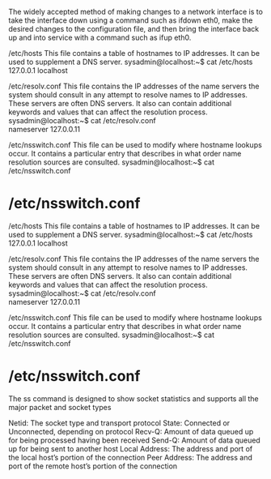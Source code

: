 The widely accepted method of making changes to a network interface is to take the interface down using a command such as ifdown eth0, 
make the desired changes to the configuration file, and then bring the interface back up and into service with a command such as ifup eth0.

/etc/hosts	This file contains a table of hostnames to IP addresses. It can be used to supplement a DNS server.
sysadmin@localhost:~$ cat /etc/hosts  
127.0.0.1       localhost

/etc/resolv.conf	This file contains the IP addresses of the name servers the system should consult in any attempt to resolve names to IP addresses. 
These servers are often DNS servers. It also can contain additional keywords and values that can affect the resolution process.
sysadmin@localhost:~$ cat /etc/resolv.conf  
nameserver 127.0.0.11

/etc/nsswitch.conf	This file can be used to modify where hostname lookups occur. It contains a particular entry that describes in what 
order name resolution sources are consulted.
sysadmin@localhost:~$ cat /etc/nsswitch.conf 
# /etc/nsswitch.conf


/etc/hosts	This file contains a table of hostnames to IP addresses. It can be used to supplement a DNS server.
sysadmin@localhost:~$ cat /etc/hosts  
127.0.0.1       localhost

/etc/resolv.conf	This file contains the IP addresses of the name servers the system should consult in any attempt to resolve names to 
IP addresses. These servers are often DNS servers. It also can contain additional keywords and values that can affect the resolution process.
sysadmin@localhost:~$ cat /etc/resolv.conf  
nameserver 127.0.0.11

/etc/nsswitch.conf	This file can be used to modify where hostname lookups occur. It contains a particular entry that describes in what 
order name resolution sources are consulted.
sysadmin@localhost:~$ cat /etc/nsswitch.conf 
# /etc/nsswitch.conf

The ss command is designed to show socket statistics and supports all the major packet and socket types

Netid:	The socket type and transport protocol
State:	Connected or Unconnected, depending on protocol
Recv-Q:	Amount of data queued up for being processed having been received
Send-Q:	Amount of data queued up for being sent to another host
Local Address:	The address and port of the local host’s portion of the connection
Peer Address:	The address and port of the remote host’s portion of the connection


